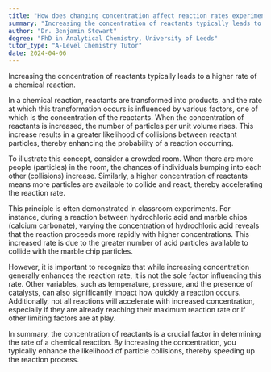 ```yaml
---
title: "How does changing concentration affect reaction rates experimentally?"
summary: "Increasing the concentration of reactants typically leads to a higher rate of chemical reactions, as demonstrated by experimental observations."
author: "Dr. Benjamin Stewart"
degree: "PhD in Analytical Chemistry, University of Leeds"
tutor_type: "A-Level Chemistry Tutor"
date: 2024-04-06
---
```


Increasing the concentration of reactants typically leads to a higher rate of a chemical reaction.

In a chemical reaction, reactants are transformed into products, and the rate at which this transformation occurs is influenced by various factors, one of which is the concentration of the reactants. When the concentration of reactants is increased, the number of particles per unit volume rises. This increase results in a greater likelihood of collisions between reactant particles, thereby enhancing the probability of a reaction occurring.

To illustrate this concept, consider a crowded room. When there are more people (particles) in the room, the chances of individuals bumping into each other (collisions) increase. Similarly, a higher concentration of reactants means more particles are available to collide and react, thereby accelerating the reaction rate.

This principle is often demonstrated in classroom experiments. For instance, during a reaction between hydrochloric acid and marble chips (calcium carbonate), varying the concentration of hydrochloric acid reveals that the reaction proceeds more rapidly with higher concentrations. This increased rate is due to the greater number of acid particles available to collide with the marble chip particles.

However, it is important to recognize that while increasing concentration generally enhances the reaction rate, it is not the sole factor influencing this rate. Other variables, such as temperature, pressure, and the presence of catalysts, can also significantly impact how quickly a reaction occurs. Additionally, not all reactions will accelerate with increased concentration, especially if they are already reaching their maximum reaction rate or if other limiting factors are at play.

In summary, the concentration of reactants is a crucial factor in determining the rate of a chemical reaction. By increasing the concentration, you typically enhance the likelihood of particle collisions, thereby speeding up the reaction process.
    
